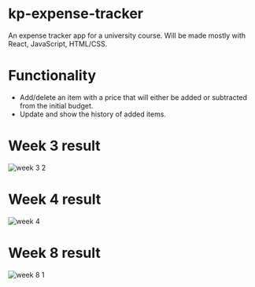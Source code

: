 # kp-expense-tracker

An expense tracker app for a university course. Will be made mostly with React, JavaScript, HTML/CSS.

# Functionality

- Add/delete an item with a price that will either be added or subtracted from the initial budget.
- Update and show the history of added items.

# Week 3 result

![week 3 2](https://user-images.githubusercontent.com/52035985/139581639-2d0b8e2a-330d-44b3-8883-a3206e25e398.png)

# Week 4 result

![week 4](https://user-images.githubusercontent.com/52035985/139582964-0f9b1026-3065-4623-9ec5-3239edd76a55.png)

# Week 8 result

![week 8 1](https://user-images.githubusercontent.com/52035985/143775031-2f04df7b-fdf2-4700-9e4d-b77e7d8a5851.png)

